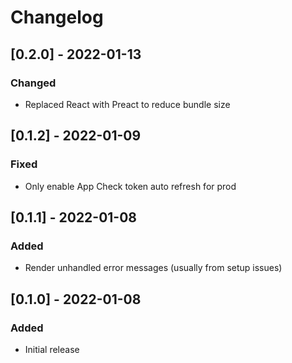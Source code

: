 # Changelog

## [0.2.0] - 2022-01-13
### Changed
- Replaced React with Preact to reduce bundle size

## [0.1.2] - 2022-01-09
### Fixed
- Only enable App Check token auto refresh for prod

## [0.1.1] - 2022-01-08
### Added
- Render unhandled error messages (usually from setup issues)

## [0.1.0] - 2022-01-08
### Added
- Initial release